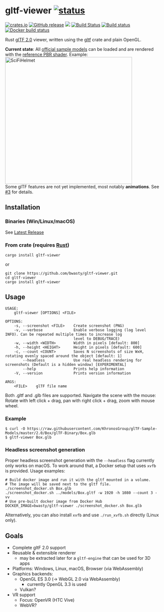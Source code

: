 # gltf-viewer [![status](https://img.shields.io/badge/glTF-2%2E0-green.svg?style=flat)](https://github.com/KhronosGroup/glTF)
[![crates.io](https://img.shields.io/crates/v/gltf-viewer.svg)](https://crates.io/crates/gltf-viewer)
[![GitHub release](https://img.shields.io/github/release/bwasty/gltf-viewer.svg)](https://github.com/bwasty/gltf-viewer/releases/latest)
 [![](https://tokei.rs/b1/github/bwasty/gltf-viewer)](https://github.com/Aaronepower/tokei)
 [![Build Status](https://travis-ci.org/bwasty/gltf-viewer.svg?branch=master)](https://travis-ci.org/bwasty/gltf-viewer)
 [![Build status](https://ci.appveyor.com/api/projects/status/51ukh02thpb0r9cf/branch/master?svg=true)](https://ci.appveyor.com/project/bwasty/gltf-viewer/branch/master)
 [![Docker build status](https://img.shields.io/docker/build/bwasty/gltf-viewer.svg)](https://hub.docker.com/r/bwasty/gltf-viewer/tags/)

Rust [glTF 2.0](https://github.com/KhronosGroup/glTF) viewer, written using the [gltf](https://github.com/gltf-rs/gltf) crate and plain OpenGL.

**Current state**: All [official sample models](https://github.com/KhronosGroup/glTF-Sample-Models/tree/master/2.0) can be loaded and are rendered with the [reference PBR shader](https://github.com/KhronosGroup/glTF-WebGL-PBR). Example: <br>
<img width="412" alt="SciFiHelmet" title="SciFiHelmet" src="https://user-images.githubusercontent.com/1647415/30771307-d70dbd26-a044-11e7-9ed1-b0e2ba80198c.png"><br>
Some glTF features are not yet implemented, most notably **animations**. See [#3](https://github.com/bwasty/gltf-viewer/issues/3) for details.

## Installation
### Binaries (Win/Linux/macOS)
See [Latest Release](https://github.com/bwasty/gltf-viewer/releases/latest)
### From crate (requires [Rust](https://www.rust-lang.org))
```shell
cargo install gltf-viewer
```
or
```shell
git clone https://github.com/bwasty/gltf-viewer.git
cd gltf-viewer
cargo install gltf-viewer
```
<!--
#### Additional dependencies (Ubuntu)
`sudo apt-get install libssl-dev`
-->
## Usage
```
USAGE:
    gltf-viewer [OPTIONS] <FILE>

OPTIONS:
    -s, --screenshot <FILE>    Create screenshot (PNG)
    -v, --verbose              Enable verbose logging (log level INFO). Can be repeated multiple times to increase log
                               level to DEBUG/TRACE)
    -w, --width <WIDTH>        Width in pixels [default: 800]
    -h, --height <HEIGHT>      Height in pixels [default: 600]
    -c, --count <COUNT>        Saves N screenshots of size WxH, rotating evenly spaced around the object [default: 1]
        --headless             Use real headless rendering for screenshots (Default is a hidden window) [EXPERIMENTAL]
        --help                 Prints help information
    -V, --version              Prints version information

ARGS:
    <FILE>    glTF file name
```
Both .gltf and .glb files are supported.
Navigate the scene with the mouse: Rotate with left click + drag, pan with right click + drag, zoom with mouse wheel.

### Example
```
$ curl -O https://raw.githubusercontent.com/KhronosGroup/glTF-Sample-Models/master/2.0/Box/glTF-Binary/Box.glb
$ gltf-viewer Box.glb
```

### Headless screenshot generation
Proper headless screenshot generation with the `--headless` flag currently only works on macOS.
To work around that, a Docker setup that uses `xvfb` is provided. Usage examples:
```
# Build docker image and run it with the gltf mounted in a volume.
# The image will be saved next to the gltf file.
./screenshot_docker.sh Box.glb
./screenshot_docker.sh ../models/Box.gltf -w 1920 -h 1080 --count 3 -vv
# Use pre-built docker image from Docker Hub
DOCKER_IMAGE=bwasty/gltf-viewer ./screenshot_docker.sh Box.glb
```

Alternatively, you can also install `xvfb` and use `./run_xvfb.sh` directly (Linux only).

## Goals
* Complete gltF 2.0 support
* Reusable & extensible renderer
  - may be extracted later for a `gltf-engine` that can be used for 3D apps
* Platforms: Windows, Linux, macOS, Browser (via WebAssembly)
* Graphics backends:
  - OpenGL ES 3.0 (-> WebGL 2.0 via WebAssembly)
    - currently OpenGL 3.3 is used
  - Vulkan?
* VR support
  * Focus: OpenVR (HTC Vive)
  * WebVR?
